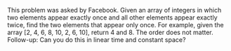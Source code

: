 This problem was asked by Facebook.
Given an array of integers in which two elements appear exactly once and all other elements appear exactly twice, find the two elements that appear only once.
For example, given the array [2, 4, 6, 8, 10, 2, 6, 10], return 4 and 8. The order does not matter.
Follow-up: Can you do this in linear time and constant space?
